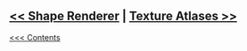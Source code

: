 ## [<< Shape Renderer](ShapeRenderer.md)	|	[Texture Atlases >>](Atlases.md)

[<<< Contents](../Contents.md)
